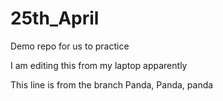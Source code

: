 # 25th_April
Demo repo for us to practice

I am editing this from my laptop apparently

This line is from the branch Panda, Panda, panda


